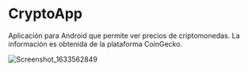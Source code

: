 # CryptoApp

Aplicación para Android que permite ver precios de criptomonedas. La información es obtenida de la plataforma CoinGecko.

![Screenshot_1633562849](https://user-images.githubusercontent.com/55226492/136297471-dd67adb6-a145-408e-aa5f-32ecd3b9ef42.png)

